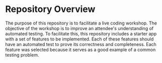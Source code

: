# Repository Overview
 The purpose of this repository is to facilitate a live coding workshop. The objective of the workshop is to improve an attendee's understanding of automated testing. To facilitate this, this repository includes a starter app with a set of features to be implemented. Each of these features should have an automated test to prove its correctness and completeness. Each feature was selected because it serves as a good example of a common testing problem. 

